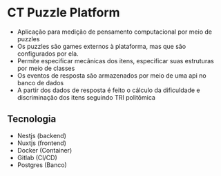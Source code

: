 # CT Puzzle Platform
- Aplicação para medição de pensamento computacional por meio de puzzles
- Os puzzles são games externos à plataforma, mas que são configurados por ela.
- Permite especificar mecânicas dos itens, especificar suas estruturas por meio de classes
- Os eventos de resposta são armazenados por meio de uma api no banco de dados
- A partir dos dados de resposta é feito o cálculo da dificuldade e discriminação dos itens seguindo TRI politômica

## Tecnologia
- Nestjs (backend)
- Nuxtjs (frontend)
- Docker (Container)
- Gitlab (CI/CD)
- Postgres (Banco)
